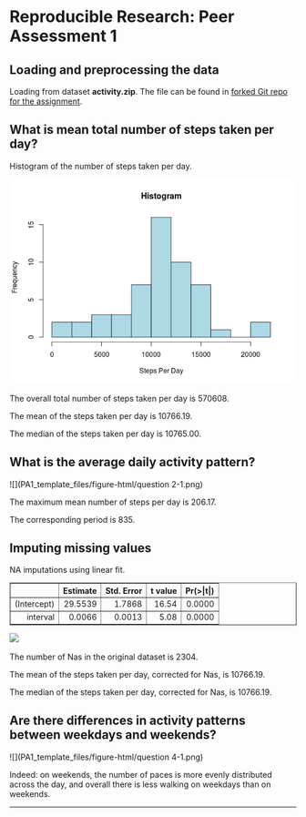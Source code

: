 # Reproducible Research: Peer Assessment 1



## Loading and preprocessing the data

Loading from dataset **activity.zip**. The file can be found in [forked Git repo for the assignment](https://github.com/ricardoZmestre/RepData_PeerAssessment1).



## What is mean total number of steps taken per day?

Histogram of the number of steps taken per day.

![](PA1_template_files/figure-html/question_1-1.png) 

The overall total number of steps taken per day is 570608.

The mean of the steps taken per day is 10766.19.

The median of the steps taken per day is 10765.00.

## What is the average daily activity pattern?

![](PA1_template_files/figure-html/question 2-1.png) 

The maximum mean number of steps per day is 206.17.

The corresponding period is 835.

## Imputing missing values

NA imputations using linear fit.

<!-- html table generated in R 3.2.0 by xtable 1.7-4 package -->
<!-- Sun May 10 22:48:11 2015 -->
<table border=1>
<tr> <th>  </th> <th> Estimate </th> <th> Std. Error </th> <th> t value </th> <th> Pr(&gt;|t|) </th>  </tr>
  <tr> <td align="right"> (Intercept) </td> <td align="right"> 29.5539 </td> <td align="right"> 1.7868 </td> <td align="right"> 16.54 </td> <td align="right"> 0.0000 </td> </tr>
  <tr> <td align="right"> interval </td> <td align="right"> 0.0066 </td> <td align="right"> 0.0013 </td> <td align="right"> 5.08 </td> <td align="right"> 0.0000 </td> </tr>
   </table>

![](PA1_template_files/figure-html/histogram-1.png) 

The number of Nas in the original dataset is 2304.

The mean of the steps taken per day, corrected for Nas, is 10766.19.

The median of the steps taken per day, corrected for Nas, is 10766.19.

## Are there differences in activity patterns between weekdays and weekends?

![](PA1_template_files/figure-html/question 4-1.png) 

Indeed: on weekends, the number of paces is more evenly distributed across the day, and overall there is less walking on weekdays than on weekends.

---
